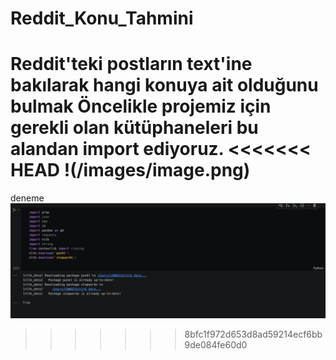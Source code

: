# Reddit_Konu_Tahmini
Reddit'teki postların text'ine bakılarak hangi konuya ait olduğunu bulmak
Öncelikle projemiz için gerekli olan kütüphaneleri bu alandan import ediyoruz.
<<<<<<< HEAD
!(/images/image.png)
=======
deneme
![Alt text](image.png)
>>>>>>> 8bfc1f972d653d8ad59214ecf6bb9de084fe60d0
